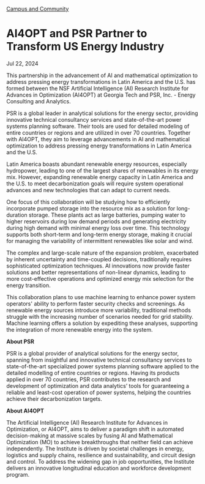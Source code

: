 [Campus and Community](https://www.gatech.edu/news/topic/campus-and-community)

# AI4OPT and PSR Partner to Transform US Energy Industry

Jul 22, 2024


This partnership in the advancement of AI and mathematical optimization to address pressing energy transformations in Latin America and the U.S. has formed between the NSF Artificial Intelligence (AI) Research Institute for Advances in Optimization (AI4OPT) at Georgia Tech and PSR, Inc. - Energy Consulting and Analytics.

PSR is a global leader in analytical solutions for the energy sector, providing innovative technical consultancy services and state-of-the-art power systems planning software. Their tools are used for detailed modeling of entire countries or regions and are utilized in over 70 countries. Together with AI4OPT, they aim to leverage advancements in AI and mathematical optimization to address pressing energy transformations in Latin America and the U.S.

Latin America boasts abundant renewable energy resources, especially hydropower, leading to one of the largest shares of renewables in its energy mix. However, expanding renewable energy capacity in Latin America and the U.S. to meet decarbonization goals will require system operational advances and new technologies that can adapt to current needs.

One focus of this collaboration will be studying how to efficiently incorporate pumped storage into the resource mix as a solution for long-duration storage. These plants act as large batteries, pumping water to higher reservoirs during low demand periods and generating electricity during high demand with minimal energy loss over time. This technology supports both short-term and long-term energy storage, making it crucial for managing the variability of intermittent renewables like solar and wind.

The complex and large-scale nature of the expansion problem, exacerbated by inherent uncertainty and time-coupled decisions, traditionally requires sophisticated optimization techniques. AI innovations now provide faster solutions and better representations of non-linear dynamics, leading to more cost-effective operations and optimized energy mix selection for the energy transition.

This collaboration plans to use machine learning to enhance power system operators' ability to perform faster security checks and screenings. As renewable energy sources introduce more variability, traditional methods struggle with the increasing number of scenarios needed for grid stability. Machine learning offers a solution by expediting these analyses, supporting the integration of more renewable energy into the system.

**About PSR**

PSR is a global provider of analytical solutions for the energy sector, spanning from insightful and innovative technical consultancy services to state-of-the-art specialized power systems planning software applied to the detailed modelling of entire countries or regions. Having its products applied in over 70 countries, PSR contributes to the research and development of optimization and data analytics’ tools for guaranteeing a reliable and least-cost operation of power systems, helping the countries achieve their decarbonization targets.

**About AI4OPT**

The Artificial Intelligence (AI) Research Institute for Advances in Optimization, or AI4OPT, aims to deliver a paradigm shift in automated decision-making at massive scales by fusing AI and Mathematical Optimization (MO) to achieve breakthroughs that neither field can achieve independently. The Institute is driven by societal challenges in energy, logistics and supply chains, resilience and sustainability, and circuit design and control. To address the widening gap in job opportunities, the Institute delivers an innovative longitudinal education and workforce development program.